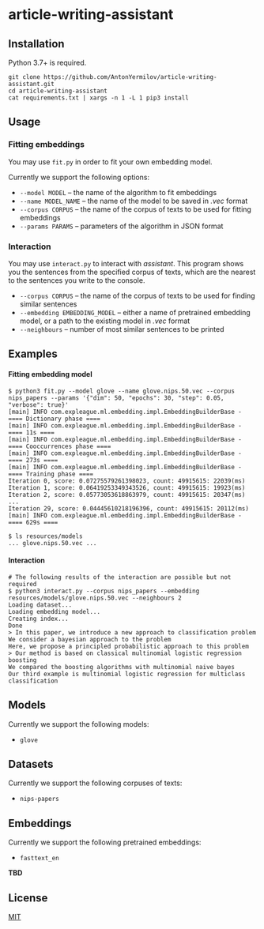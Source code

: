# article-writing-assistant

## Installation

Python 3.7+ is required.

```
git clone https://github.com/AntonYermilov/article-writing-assistant.git
cd article-writing-assistant
cat requirements.txt | xargs -n 1 -L 1 pip3 install
```

## Usage

### Fitting embeddings

You may use `fit.py` in order to fit your own embedding model.

Currently we support the following options:

* `--model MODEL` – the name of the algorithm to fit embeddings
* `--name MODEL_NAME` – the name of the model to be saved in _.vec_ format
* `--corpus CORPUS` – the name of the corpus of texts to be used for fitting embeddings
* `--params PARAMS` – parameters of the algorithm in JSON format

### Interaction

You may use `interact.py` to interact with _assistant_. This program shows you the sentences from the specified corpus
of texts, which are the nearest to the sentences you write to the console.

* `--corpus CORPUS` – the name of the corpus of texts to be used for finding similar sentences
* `--embedding EMBEDDING_MODEL` – either a name of pretrained embedding model, or a path to the existing model in _.vec_ format
* `--neighbours` – number of most similar sentences to be printed

## Examples

#### Fitting embedding model

```
$ python3 fit.py --model glove --name glove.nips.50.vec --corpus nips_papers --params '{"dim": 50, "epochs": 30, "step": 0.05, "verbose": true}'
[main] INFO com.expleague.ml.embedding.impl.EmbeddingBuilderBase - ==== Dictionary phase ====
[main] INFO com.expleague.ml.embedding.impl.EmbeddingBuilderBase - ==== 11s ====
[main] INFO com.expleague.ml.embedding.impl.EmbeddingBuilderBase - ==== Cooccurrences phase ====
[main] INFO com.expleague.ml.embedding.impl.EmbeddingBuilderBase - ==== 273s ====
[main] INFO com.expleague.ml.embedding.impl.EmbeddingBuilderBase - ==== Training phase ====
Iteration 0, score: 0.07275579261398023, count: 49915615: 22039(ms)
Iteration 1, score: 0.06419253349343526, count: 49915615: 19923(ms)
Iteration 2, score: 0.05773053618863979, count: 49915615: 20347(ms)
...
Iteration 29, score: 0.04445610218196396, count: 49915615: 20112(ms)
[main] INFO com.expleague.ml.embedding.impl.EmbeddingBuilderBase - ==== 629s ====

$ ls resources/models
... glove.nips.50.vec ...
```

#### Interaction

```
# The following results of the interaction are possible but not required
$ python3 interact.py --corpus nips_papers --embedding resources/models/glove.nips.50.vec --neighbours 2
Loading dataset...
Loading embedding model...
Creating index...
Done
> In this paper, we introduce a new approach to classification problem
We consider a bayesian approach to the problem
Here, we propose a principled probabilistic approach to this problem
> Our method is based on classical multinomial logistic regression boosting
We compared the boosting algorithms with multinomial naive bayes
Our third example is multinomial logistic regression for multiclass classification
```

## Models

Currently we support the following models:

* `glove`

## Datasets

Currently we support the following corpuses of texts:

* `nips-papers`

## Embeddings

Currently we support the following pretrained embeddings:

* `fasttext_en`

**TBD**

## License
[MIT](LICENCE)
